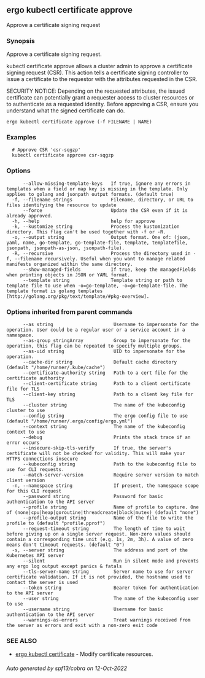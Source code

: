 ## ergo kubectl certificate approve

Approve a certificate signing request

### Synopsis

Approve a certificate signing request.

 kubectl certificate approve allows a cluster admin to approve a certificate signing request (CSR). This action tells a certificate signing controller to issue a certificate to the requestor with the attributes requested in the CSR.

 SECURITY NOTICE: Depending on the requested attributes, the issued certificate can potentially grant a requester access to cluster resources or to authenticate as a requested identity. Before approving a CSR, ensure you understand what the signed certificate can do.

```
ergo kubectl certificate approve (-f FILENAME | NAME)
```

### Examples

```
  # Approve CSR 'csr-sqgzp'
  kubectl certificate approve csr-sqgzp
```

### Options

```
      --allow-missing-template-keys   If true, ignore any errors in templates when a field or map key is missing in the template. Only applies to golang and jsonpath output formats. (default true)
  -f, --filename strings              Filename, directory, or URL to files identifying the resource to update
      --force                         Update the CSR even if it is already approved.
  -h, --help                          help for approve
  -k, --kustomize string              Process the kustomization directory. This flag can't be used together with -f or -R.
  -o, --output string                 Output format. One of: (json, yaml, name, go-template, go-template-file, template, templatefile, jsonpath, jsonpath-as-json, jsonpath-file).
  -R, --recursive                     Process the directory used in -f, --filename recursively. Useful when you want to manage related manifests organized within the same directory.
      --show-managed-fields           If true, keep the managedFields when printing objects in JSON or YAML format.
      --template string               Template string or path to template file to use when -o=go-template, -o=go-template-file. The template format is golang templates [http://golang.org/pkg/text/template/#pkg-overview].
```

### Options inherited from parent commands

```
      --as string                      Username to impersonate for the operation. User could be a regular user or a service account in a namespace.
      --as-group stringArray           Group to impersonate for the operation, this flag can be repeated to specify multiple groups.
      --as-uid string                  UID to impersonate for the operation.
      --cache-dir string               Default cache directory (default "/home/runner/.kube/cache")
      --certificate-authority string   Path to a cert file for the certificate authority
      --client-certificate string      Path to a client certificate file for TLS
      --client-key string              Path to a client key file for TLS
      --cluster string                 The name of the kubeconfig cluster to use
      --config string                  The ergo config file to use (default "/home/runner/.ergo/config/ergo.yml")
      --context string                 The name of the kubeconfig context to use
      --debug                          Prints the stack trace if an error occurs
      --insecure-skip-tls-verify       If true, the server's certificate will not be checked for validity. This will make your HTTPS connections insecure
      --kubeconfig string              Path to the kubeconfig file to use for CLI requests.
      --match-server-version           Require server version to match client version
  -n, --namespace string               If present, the namespace scope for this CLI request
      --password string                Password for basic authentication to the API server
      --profile string                 Name of profile to capture. One of (none|cpu|heap|goroutine|threadcreate|block|mutex) (default "none")
      --profile-output string          Name of the file to write the profile to (default "profile.pprof")
      --request-timeout string         The length of time to wait before giving up on a single server request. Non-zero values should contain a corresponding time unit (e.g. 1s, 2m, 3h). A value of zero means don't timeout requests. (default "0")
  -s, --server string                  The address and port of the Kubernetes API server
      --silent                         Run in silent mode and prevents any ergo log output except panics & fatals
      --tls-server-name string         Server name to use for server certificate validation. If it is not provided, the hostname used to contact the server is used
      --token string                   Bearer token for authentication to the API server
      --user string                    The name of the kubeconfig user to use
      --username string                Username for basic authentication to the API server
      --warnings-as-errors             Treat warnings received from the server as errors and exit with a non-zero exit code
```

### SEE ALSO

* [ergo kubectl certificate](ergo_kubectl_certificate.md)	 - Modify certificate resources.

###### Auto generated by spf13/cobra on 12-Oct-2022
